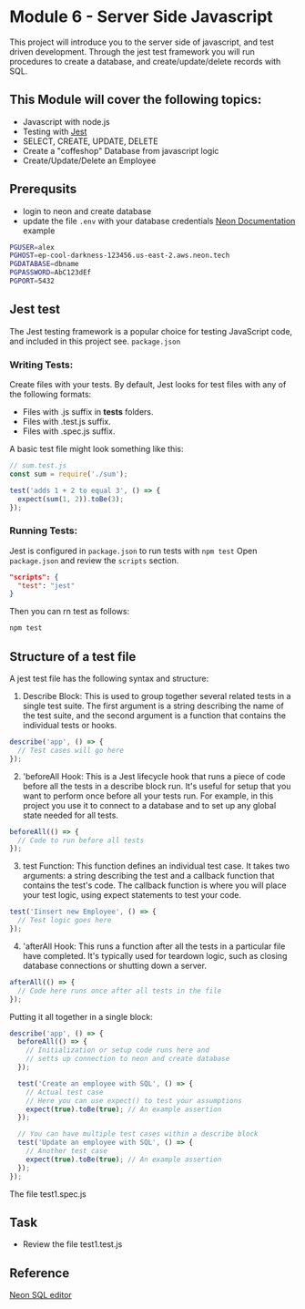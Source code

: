 # Module 6 - Server Side Javascript
This project will introduce you to the server side of javascript,
and test driven development. Through the jest test framework you will run procedures to create a database, and create/update/delete records with SQL.

## This Module will cover the following topics:
- Javascript with node.js
- Testing with [Jest](https://jestjs.io)
- SELECT, CREATE, UPDATE, DELETE
- Create a "coffeshop" Database from javascript logic
- Create/Update/Delete an Employee


## Prerequsits
- login to neon and create database
- update the file `.env` with your database credentials
[Neon Documentation](https://neon.tech/docs/connect/connect-from-any-app)
example
```sh
PGUSER=alex
PGHOST=ep-cool-darkness-123456.us-east-2.aws.neon.tech
PGDATABASE=dbname
PGPASSWORD=AbC123dEf
PGPORT=5432
```

## Jest test
The Jest testing framework is a popular choice for testing JavaScript code, and included in this project see. `package.json` 

### Writing Tests: 
Create files with your tests. By default, Jest looks for test files with any of the following formats:

- Files with .js suffix in __tests__ folders.
- Files with .test.js suffix.
- Files with .spec.js suffix.

A basic test file might look something like this:

```js
// sum.test.js
const sum = require('./sum');

test('adds 1 + 2 to equal 3', () => {
  expect(sum(1, 2)).toBe(3);
});
```

### Running Tests:
Jest is configured in `package.json` to run tests with `npm test`
Open `package.json` and review the `scripts` section.

```json
"scripts": {
  "test": "jest"
}
```
Then you can rn test as follows:

```bash
npm test
```

## Structure of a test file
A jest test file has the following syntax and structure:

1. Describe Block: 
This is used to group together several related tests in a single test suite. The first argument is a string describing the name of the test suite, and the second argument is a function that contains the individual tests or hooks.
```js
describe('app', () => {
  // Test cases will go here
});
```

2. 'beforeAll Hook: 
This is a Jest lifecycle hook that runs a piece of code before all the tests in a describe block run. It's useful for setup that you want to perform once before all your tests run. For example, in this project you use it to connect to a database and to set up any global state needed for all tests.

```js
beforeAll(() => {
  // Code to run before all tests
});

```

3. test Function: This function defines an individual test case. It takes two arguments: a string describing the test and a callback function that contains the test's code. The callback function is where you will place your test logic, using expect statements to test your code.

```js
test('Iinsert new Employee', () => {
  // Test logic goes here
});
```


4. 'afterAll Hook: 
This runs a function after all the tests in a particular file have completed. It's typically used for teardown logic, such as closing database connections or shutting down a server.
```js
afterAll(() => {
  // Code here runs once after all tests in the file
});
```

Putting it all together in a single block:
```js
describe('app', () => {
  beforeAll(() => {
    // Initialization or setup code runs here and
    // setts up connection to neon and create database
  });

  test('Create an employee with SQL', () => {
    // Actual test case
    // Here you can use expect() to test your assumptions
    expect(true).toBe(true); // An example assertion
  });

  // You can have multiple test cases within a describe block
  test('Update an employee with SQL', () => {
    // Another test case
    expect(true).toBe(true); // An example assertion
  });
});

```



The file test1.spec.js 
## Task
- Review the file test1.test.js


### 

## Reference
[Neon SQL editor](https://neon.tech/docs/get-started-with-neon/query-with-neon-sql-editor)
